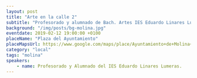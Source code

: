 ```yaml
---
layout: post
title: "Arte en la calle 2"
subtitle: "Profesorado y alumnado de Bach. Artes IES Eduardo Linares Lumeras"
background: "/img/posts/bg-molina.jpg"
eventdate: 2019-02-12 19:00:00 +0100
placeName: "Plaza del Ayuntamiento"
placeMapsUrl: https://www.google.com/maps/place/Ayuntamiento+de+Molina+de+Segura/@38.0549412,-1.2132775,15z/data=!4m5!3m4!1s0x0:0x97163cbdaeac9bf8!8m2!3d38.0549412!4d-1.2132775
category: "local"
tags: "molina"
speakers:
    - name: Profesorado y Alumnado del IES Eduardo Linares Lumeras.
---
```


